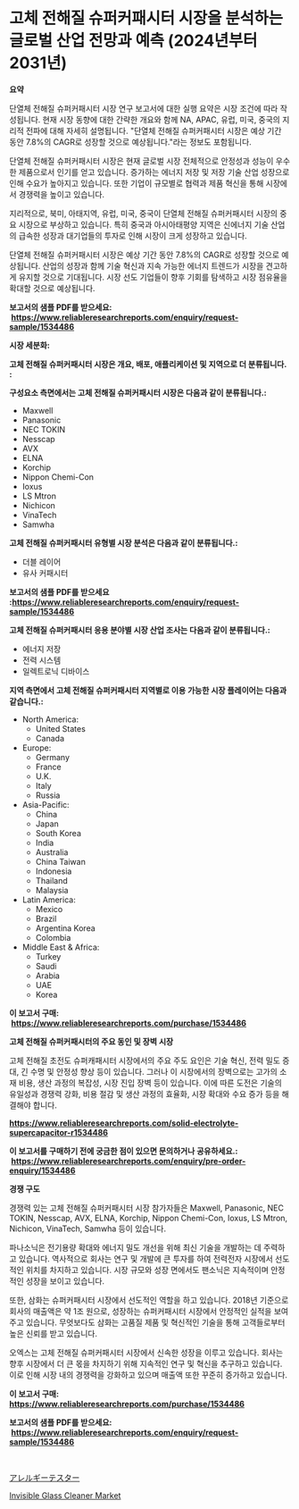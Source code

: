<p><h1>고체 전해질 슈퍼커패시터 시장을 분석하는 글로벌 산업 전망과 예측 (2024년부터 2031년)</h1></p><p><strong>요약</strong></p>
<p><p>단열체 전해질 슈퍼커패시터 시장 연구 보고서에 대한 실행 요약은 시장 조건에 따라 작성됩니다. 현재 시장 동향에 대한 간략한 개요와 함께 NA, APAC, 유럽, 미국, 중국의 지리적 전파에 대해 자세히 설명됩니다. "단열체 전해질 슈퍼커패시터 시장은 예상 기간 동안 7.8%의 CAGR로 성장할 것으로 예상됩니다."라는 정보도 포함됩니다.</p><p>단열체 전해질 슈퍼커패시터 시장은 현재 글로벌 시장 전체적으로 안정성과 성능이 우수한 제품으로서 인기를 얻고 있습니다. 증가하는 에너지 저장 및 저장 기술 산업 성장으로 인해 수요가 높아지고 있습니다. 또한 기업이 규모별로 협력과 제품 혁신을 통해 시장에서 경쟁력을 높이고 있습니다.</p><p>지리적으로, 북미, 아태지역, 유럽, 미국, 중국이 단열체 전해질 슈퍼커패시터 시장의 중요 시장으로 부상하고 있습니다. 특히 중국과 아시아태평양 지역은 신에너지 기술 산업의 급속한 성장과 대기업들의 투자로 인해 시장이 크게 성장하고 있습니다.</p><p>단열체 전해질 슈퍼커패시터 시장은 예상 기간 동안 7.8%의 CAGR로 성장할 것으로 예상됩니다. 산업의 성장과 함께 기술 혁신과 지속 가능한 에너지 트렌드가 시장을 견고하게 유지할 것으로 기대됩니다. 시장 선도 기업들이 향후 기회를 탐색하고 시장 점유율을 확대할 것으로 예상됩니다.</p></p>
<p><strong>보고서의 샘플 PDF를 받으세요: &nbsp;<a href="https://www.reliableresearchreports.com/enquiry/request-sample/1534486">https://www.reliableresearchreports.com/enquiry/request-sample/1534486</a></strong></p>
<p><strong>시장 세분화:</strong></p>
<p><strong> 고체 전해질 슈퍼커패시터 시장은 개요, 배포, 애플리케이션 및 지역으로 더 분류됩니다. :</strong></p>
<p><strong>구성요소 측면에서는 고체 전해질 슈퍼커패시터 시장은 다음과 같이 분류됩니다.:</strong></p>
<p><ul><li>Maxwell</li><li>Panasonic</li><li>NEC TOKIN</li><li>Nesscap</li><li>AVX</li><li>ELNA</li><li>Korchip</li><li>Nippon Chemi-Con</li><li>Ioxus</li><li>LS Mtron</li><li>Nichicon</li><li>VinaTech</li><li>Samwha</li></ul></p>
<p><strong> 고체 전해질 슈퍼커패시터 유형별 시장 분석은 다음과 같이 분류됩니다.:</strong></p>
<p><ul><li>더블 레이어</li><li>유사 커패시터</li></ul></p>
<p><strong>보고서의 샘플 PDF를 받으세요 :<a href="https://www.reliableresearchreports.com/enquiry/request-sample/1534486">https://www.reliableresearchreports.com/enquiry/request-sample/1534486</a></strong></p>
<p><strong> 고체 전해질 슈퍼커패시터 응용 분야별 시장 산업 조사는 다음과 같이 분류됩니다.:</strong></p>
<p><ul><li>에너지 저장</li><li>전력 시스템</li><li>일렉트로닉 디바이스</li></ul></p>
<p><strong>지역 측면에서 고체 전해질 슈퍼커패시터 지역별로 이용 가능한 시장 플레이어는 다음과 같습니다.:</strong></p>
<p><ul>
    <li>
        North America:
        <ul>
            <li>United States</li>
            <li>Canada</li>
        </ul>
    </li>
    <li>
        Europe:
        <ul>
            <li>Germany</li>
            <li>France</li>
            <li>U.K.</li>
            <li>Italy</li>
            <li>Russia</li>
        </ul>
    </li>
    <li>
        Asia-Pacific:
        <ul>
            <li>China</li>
            <li>Japan</li>
            <li>South Korea</li>
            <li>India</li>
            <li>Australia</li>
            <li>China Taiwan</li>
            <li>Indonesia</li>
            <li>Thailand</li>
            <li>Malaysia</li>
        </ul>
    </li>
    <li>
        Latin America:
        <ul>
            <li>Mexico</li>
            <li>Brazil</li>
            <li>Argentina Korea</li>
            <li>Colombia</li>
        </ul>
    </li>
    <li>
        Middle East & Africa:
        <ul>
            <li>Turkey</li>
            <li>Saudi</li>
            <li>Arabia</li>
            <li>UAE</li>
            <li>Korea</li>
        </ul>
    </li>
    </ul></p>
<p><strong>이 보고서 구매: &nbsp;<a href="https://www.reliableresearchreports.com/purchase/1534486">https://www.reliableresearchreports.com/purchase/1534486</a></strong></p>
<p><strong>고체 전해질 슈퍼커패시터의 주요 동인 및 장벽 시장</strong></p>
<p><p>고체 전해질 초전도 슈퍼캐패시터 시장에서의 주요 주도 요인은 기술 혁신, 전력 밀도 증대, 긴 수명 및 안정성 향상 등이 있습니다. 그러나 이 시장에서의 장벽으로는 고가의 소재 비용, 생산 과정의 복잡성, 시장 진입 장벽 등이 있습니다. 이에 따른 도전은 기술의 유일성과 경쟁력 강화, 비용 절감 및 생산 과정의 효율화, 시장 확대와 수요 증가 등을 해결해야 합니다.</p></p>
<p><strong><a href="https://www.reliableresearchreports.com/solid-electrolyte-supercapacitor-r1534486">https://www.reliableresearchreports.com/solid-electrolyte-supercapacitor-r1534486</a></strong></p>
<p><strong>이 보고서를 구매하기 전에 궁금한 점이 있으면 문의하거나 공유하세요.: &nbsp;<a href="https://www.reliableresearchreports.com/enquiry/pre-order-enquiry/1534486">https://www.reliableresearchreports.com/enquiry/pre-order-enquiry/1534486</a></strong></p>
<p><strong>경쟁 구도</strong></p>
<p><p>경쟁력 있는 고체 전해질 슈퍼커패시터 시장 참가자들은 Maxwell, Panasonic, NEC TOKIN, Nesscap, AVX, ELNA, Korchip, Nippon Chemi-Con, Ioxus, LS Mtron, Nichicon, VinaTech, Samwha 등이 있습니다. </p><p>파나소닉은 전기용량 확대와 에너지 밀도 개선을 위해 최신 기술을 개발하는 데 주력하고 있습니다. 역사적으로 회사는 연구 및 개발에 큰 투자를 하여 전력전자 시장에서 선도적인 위치를 차지하고 있습니다. 시장 규모와 성장 면에서도 팬소닉은 지속적이며 안정적인 성장을 보이고 있습니다. </p><p>또한, 삼화는 슈퍼커패시터 시장에서 선도적인 역할을 하고 있습니다. 2018년 기준으로 회사의 매출액은 약 1조 원으로, 성장하는 슈퍼커패시터 시장에서 안정적인 실적을 보여주고 있습니다. 무엇보다도 삼화는 고품질 제품 및 혁신적인 기술을 통해 고객들로부터 높은 신뢰를 받고 있습니다. </p><p>오엑스는 고체 전해질 슈퍼커패시터 시장에서 신속한 성장을 이루고 있습니다. 회사는 향후 시장에서 더 큰 몫을 차지하기 위해 지속적인 연구 및 혁신을 추구하고 있습니다. 이로 인해 시장 내의 경쟁력을 강화하고 있으며 매출액 또한 꾸준히 증가하고 있습니다.</p></p>
<p><strong>이 보고서 구매: &nbsp; <a href="https://www.reliableresearchreports.com/purchase/1534486">https://www.reliableresearchreports.com/purchase/1534486</a></strong></p>
<p><strong>보고서의 샘플 PDF를 받으세요: &nbsp;<a href="https://www.reliableresearchreports.com/enquiry/request-sample/1534486">https://www.reliableresearchreports.com/enquiry/request-sample/1534486</a></strong><strong></strong></p>
<p>&nbsp;</p>
<p><p><a href="https://github.com/lily-u-genius/Market-Research-Report-List-1/blob/main/188270119732.md">アレルギーテスター</a></p><p><a href="https://rainy-horn-d69.notion.site/Invisible-Glass-Cleaner-Market-Provides-Detailed-Segmentation-of-this-Market-based-on-Type-Applicat-8052a89be4684df98c415d4261fddf71">Invisible Glass Cleaner Market</a></p></p>
